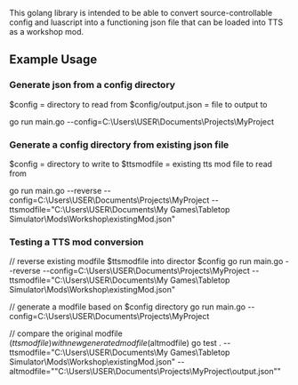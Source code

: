 This golang library is intended to be able to convert source-controllable config
and luascript into a functioning json file that can be loaded into TTS as a
workshop mod.


## Example Usage

### Generate json from a config directory

$config = directory to read from
$config/output.json = file to output to

go run main.go --config=C:\Users\USER\Documents\Projects\MyProject

### Generate a config directory from existing json file

$config = directory to write to
$ttsmodfile = existing tts mod file to read from

go run main.go --reverse --config=C:\Users\USER\Documents\Projects\MyProject --ttsmodfile="C:\Users\USER\Documents\My Games\Tabletop Simulator\Mods\Workshop\existingMod.json"

### Testing a TTS mod conversion

// reverse existing modfile $ttsmodfile into director $config
go run main.go --reverse --config=C:\Users\USER\Documents\Projects\MyProject --ttsmodfile="C:\Users\USER\Documents\My Games\Tabletop Simulator\Mods\Workshop\existingMod.json"

// generate a modfile based on $config directory
go run main.go --config=C:\Users\USER\Documents\Projects\MyProject

// compare the original modfile ($ttsmodfile) with new generated modfile ($altmodfile)
go test . --ttsmodfile="C:\Users\USER\Documents\My Games\Tabletop Simulator\Mods\Workshop\existingMod.json" --altmodfile=""C:\Users\USER\Documents\Projects\MyProject\output.json""
